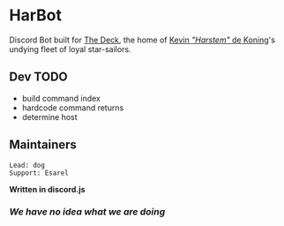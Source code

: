 # HarBot

Discord Bot built for [The Deck](https://discord.gg/cdgQFH29se), the home of [Kevin *"Harstem"* de Koning](https://liquipedia.net/starcraft2/Harstem)'s undying fleet of loyal star-sailors.

## Dev TODO

 - build command index  
 - hardcode command returns  
 - determine host  

## Maintainers
    Lead: dog
    Support: Esarel

**Written in discord.js**

### *We have no idea what we are doing*